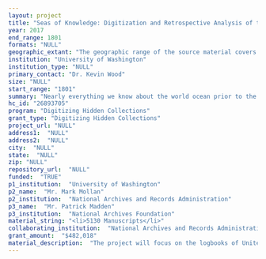 ```yaml
--- 
layout: project 
title: "Seas of Knowledge: Digitization and Retrospective Analysis of the Historical Logbooks of the United States Navy"
year: 2017
end_range: 1801
formats: "NULL"
geographic_extant: "The geographic range of the source material covers the navigable world, from the polar regions to the tropics, and extends vertically from the sea-surface into the atmosphere and in some cases to the depths of the sea."
institution: "University of Washington"
institution_type: "NULL"
primary_contact: "Dr. Kevin Wood"
size: "NULL"
start_range: "1801"
summary: "Nearly everything we know about the world ocean prior to the satellite era can be linked to a single document type: the ship’s logbook. Other primary documents, including muster rolls, field note books, photographs and artwork, often depend on this link for context and interpretation. This project will digitize the logbooks and muster rolls of U.S. naval vessels (1861-1879), and selected related assets between 1801 and 1940. Beyond imaging, we recover geospatial reference, weather and ocean data, and other historical information through Old Weather, our citizen-science program. These data will be suitable for computationally intensive retrospective analysis (reanalysis) systems and for enhancing the discoverability and application of information from the logbooks. Images and data will be integrated into existing national and international data infrastructure. Large-scale manuscript-to-digital data conversion has great potential to foster new scientific and historical understanding and provides enhanced access to our shared maritime and cultural heritage."
hc_id: "26893705"
program: "Digitizing Hidden Collections"
grant_type: "Digitizing Hidden Collections"
project_url: "NULL"
address1:  "NULL"
address2:  "NULL"
city:  "NULL"
state:  "NULL"
zip: "NULL"
repository_url:  "NULL"
funded:  "TRUE"
p1_institution:  "University of Washington"
p2_name:  "Mr. Mark Mollan"
p2_institution:  "National Archives and Records Administration"
p3_name:  "Mr. Patrick Madden"
p3_institution:  "National Archives Foundation"
material_string: "<li>5130 Manuscripts</li>"
collaborating_institution:  "National Archives and Records Administration; National Archives Foundation"
grant_amount:  "$482,018"
material_description:  "The project will focus on the logbooks of United States naval vessels, associated muster rolls, and selected related material (e.g. diaries, photographs) for the period 1861–1879 (and overlapping range within 1801–1940). Together the logbooks and muster rolls supply a complete list of the ship’s complement; the latter contains name, rate (or contraband), age, place of enlistment, place of birth, physical description, discharge/transfer/death, and miscellaneous remarks. Logbooks contain sub-daily resolution descriptions of events on board ship, and hourly instrumental weather and ocean measurements. They contain matter-of-fact documentation of the actions taken by the ship at sea, and by the company ashore, both routine and extraordinary. They list the names of ships encountered, disciplinary actions, the number of sick and injured, consumption of expendables (fuel, water, rations). Most importantly today the logbooks are a unique source of historical marine-meteorological data and the metadata essential for the interpretation of this and a wide range of associated material, including georeference, station indexes to field note books, and technical specifications of instruments employed and methods of use. These logbooks represent the most detailed first-hand record of the navigable world, as it was seen while U.S. naval vessels pursued their varied missions throughout the nation’s history – for defense, diplomacy, science and exploration, and for many other reasons."
---
```

